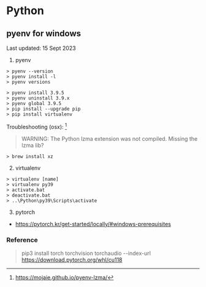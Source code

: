 # Python

## pyenv for windows
Last updated: 15 Sept 2023
1. pyenv
```
> pyenv --version
> pyenv install -l
> pyenv versions
```
```
> pyenv install 3.9.5
> pyenv uninstall 3.9.x
> pyenv global 3.9.5
> pip install --upgrade pip
> pip install virtualenv
```

Troubleshooting (osx): [^1]
> WARNING: The Python lzma extension was not compiled. Missing the lzma lib? 
```
> brew install xz
```


2. virtualenv
```
> virtualenv [name]
> virtualenv py39
> activate.bat
> deactivate.bat
> ..\Python\py39\Scripts\activate
```

3. pytorch
- https://pytorch.kr/get-started/locally/#windows-prerequisites



### Reference
[^1]: https://mojaie.github.io/pyenv-lzma/
> pip3 install torch torchvision torchaudio --index-url https://download.pytorch.org/whl/cu118




